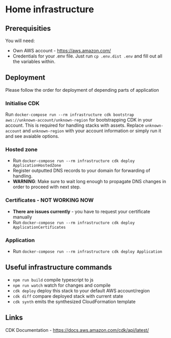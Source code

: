 # Home infrastructure

## Prerequisities

You will need:
- Own AWS account - https://aws.amazon.com/
- Credentials for your .env file. Just run `cp .env.dist .env` and fill out all the variables within.

## Deployment

Please follow the order for deployment of depending parts of application

### Initialise CDK

Run `docker-compose run --rm infrastructure cdk bootstrap aws://unknown-account/unknown-region` for bootstrapping CDK in your account. This is required for handling stacks with assets. Replace `unknown-account` and `unknown-region` with your account information or simply run it and see avaiable options.

### Hosted zone

- Run `docker-compose run --rm infrastructure cdk deploy ApplicationHostedZone`
- Register outputted DNS records to your domain for forwarding of handling.
- **WARNING**: Make sure to wait long enough to propagate DNS changes in order to proceed with next step.

### Certificates - NOT WORKING NOW

- **There are issues currently** - you have to request your certificate manually
- Run `docker-compose run --rm infrastructure cdk deploy ApplicationCertificates`

### Application

- Run `docker-compose run --rm infrastructure cdk deploy Application`

## Useful infrastructure commands

 * `npm run build`   compile typescript to js
 * `npm run watch`   watch for changes and compile
 * `cdk deploy`      deploy this stack to your default AWS account/region
 * `cdk diff`        compare deployed stack with current state
 * `cdk synth`       emits the synthesized CloudFormation template

## Links
CDK Documentation - https://docs.aws.amazon.com/cdk/api/latest/